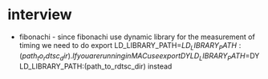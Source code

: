 # interview

* fibonachi - since fibonachi use dynamic library for the measurement of timing 
	      we need to do export LD_LIBRARY_PATH=$LD_LIBRARY_PATH:(path_to_rdtsc_dir).
              If you are running in MAC use export DYLD_LIBRARY_PATH=$DYLD_LIBRARY_PATH:(path_to_rdtsc_dir) instead

 
               
